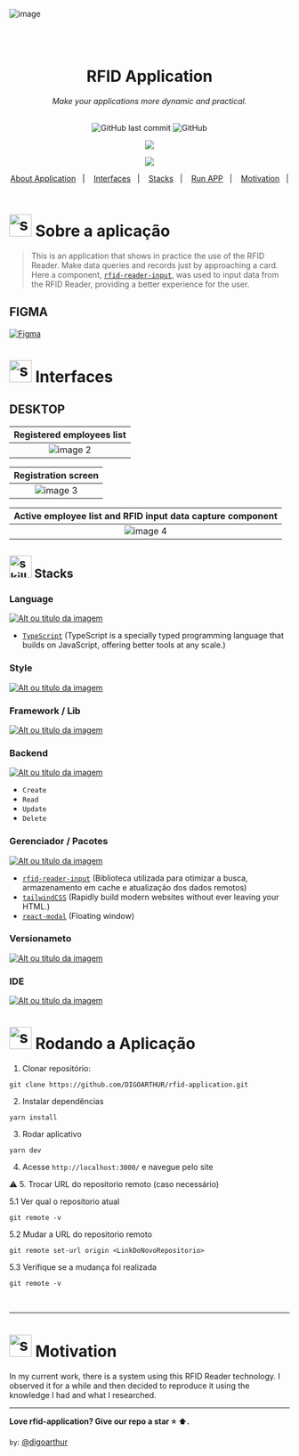 <!-- REMODELAR O PROJETO POR MEIO DE:

https://github.com/matheuslanduci/dashgo


-->






<!-- VISUALIZAR NO VSCODE  CTRL + K  V -->

<!-- BADGES https://www.youtube.com/watch?v=cRoBt6AZgjc
https://dev.to/envoy_/150-badges-for-github-pnk

BUILD BADGES
https://shields.io
ICONS
https://simpleicons.org/?q=react

EXEMPLO

 <a href="https://devdigoarthur.notion.site/Map-a87c73417a064372b122bf448f4c6ed4"> ![Alt ou título da imagem](https://img.shields.io/badge/-JavaScript-/?logo=JavaScript&logoColor=white&color=yellow)<a/>

# JavaScript - Nome que aparece na Bag
# logo=JavaScript - Muda a logo vide <https://simpleicons.org/?q=react>
# color=yellow - Define a cor da bag vide <https://shields.io>
# logoColor=white - Define a cor do icone
-->

 <!------------------------------------BANNER PROJECT-->

![image](https://github.com/DIGOARTHUR/rfid-application/assets/59892368/0965893c-fcaa-4234-b1b8-93ec391c7007)




  
  


  
  
  
</br>
  </br>
  <!------------------------------------PROJECT ICON-->
  
<div align="center">
 <h1 align="center">RFID Application</h1>
    <i>Make your applications more dynamic and practical. </i>
  
  </br>
    </br>
    
   <!------------------------------------SHIELDS PROJECT-->
  ![GitHub last commit](https://img.shields.io/github/last-commit/digoarthur/rfid-application)
  ![GitHub](https://img.shields.io/github/license/digoarthur/rfid-application)
</div>


 <!------------------------------------STACKS-->

<p align="center">
<img src="https://skillicons.dev/icons?i=react,firebase" />
</p>
  
   

 <!------------------------------------TOOLS-->

<p align="center">
<img src="https://skillicons.dev/icons?i=vscode,git,yarn" />
</p>





   <!------------------------------------SUMMARY-->
<p align="center">
  <a href="https://github.com/DIGOARTHUR/Dashgo#--sobre-a-aplicação-">About Application</a>&nbsp;&nbsp;&nbsp;|&nbsp;&nbsp;&nbsp;
  <a href="https://github.com/DIGOARTHUR/Dashgo#--interfaces-"> Interfaces</a>&nbsp;&nbsp;&nbsp;|&nbsp;&nbsp;&nbsp;
  <a href="https://github.com/DIGOARTHUR/Dashgo#-Stacks-"> Stacks</a>&nbsp;&nbsp;&nbsp;|&nbsp;&nbsp;&nbsp;
  <a href="https://github.com/DIGOARTHUR/Dashgo#-rodando-a-aplicação">Run APP</a>&nbsp;&nbsp;&nbsp;|&nbsp;&nbsp;&nbsp;
  <a href="https://github.com/DIGOARTHUR/Dashgo#-por-que--">Motivation</a>&nbsp;&nbsp;&nbsp;|&nbsp;&nbsp;&nbsp;
</p>  

  
  
   <!------------------------------------DESCRIPTION-->

# <img  alt="skills"  width="40" height="40" src="https://user-images.githubusercontent.com/59892368/148622497-164365e8-f6b0-4f40-bc75-a0ed4da6059b.png">  Sobre a aplicação <!---write here : talk a little about project: what's does, example.  -->
> This is an application that shows in practice the use of the RFID Reader. Make data queries and records just by approaching a card. 
Here a component,  [`rfid-reader-input`](https://github.com/DIGOARTHUR/rfid-reader-input), was used to input data from the RFID Reader, providing a better experience for the user. 

  
  
<!------------------------------------LAYOUT -->


## FIGMA 
  <a href="https://www.figma.com/file/QZxcCyQ46KCa3YRpyGjWgy/Dashboard-ft.-RFID-by%3A-%40digoarthur?type=design&mode=design&t=6Pk6yxUzNoBvA4Je-0" target="_blank"><img alt="Figma" src="https://img.shields.io/badge/figma%20-%23F24E1E.svg?&style=for-the-badge&logo=figma&logoColor=white"/></a>
  
# <img  alt="skills"  width="40" height="40" src="https://user-images.githubusercontent.com/59892368/149667468-f228e4e8-c2f0-474d-858d-6b9216f49b2f.png">  Interfaces <!---write here : demonstration of the application layout.  -->
  


    

## DESKTOP
  
|                                 Registered employees list             |
| :-------------------------------------------------------------------: |
|   ![image 2](https://github.com/DIGOARTHUR/rfid-application/assets/59892368/81958619-c515-43cd-be49-5fe94f56290b) |


  
  |                               Registration screen                            |
| :-------------------------------------------------------------------: |
|  ![image 3](https://github.com/DIGOARTHUR/rfid-application/assets/59892368/2375e1f5-edde-4376-a622-fcfe3c0ef40d)|


  
|                             Active employee list and RFID input data capture component                           |
| :--------------------------------------------------------------: |
|   ![image 4](https://github.com/DIGOARTHUR/rfid-application/assets/59892368/5ddb2912-31cd-497d-865f-7dbfa5d06df8)|
 



  
  
  
  <!------------------------------------LIST: STACKS , LIBS & TOOLS-->

## <img  alt="skills"  width="40" height="40" src="https://user-images.githubusercontent.com/59892368/197614534-e12fb94a-b5cf-44ff-8d57-debad7299b0b.png"> Stacks <!---write here: learned concepts; -->


  
### Language
 <a href="https://www.typescriptlang.org/"> ![Alt ou título da imagem](https://img.shields.io/badge/-TypeScript-/?logo=TypeScript&logoColor=white&color=informational)<a/>
 * [`TypeScript`](https://www.typescriptlang.org/) (TypeScript is a specially typed programming language that builds on JavaScript, offering better tools at any scale.)

     
     
### Style 
 <a href="https://tailwindcss.com"> ![Alt ou título da imagem](https://img.shields.io/badge/-TailwindCSS-/?logo=tailwindcss&logoColor=white&color=blue)<a/>

  
### Framework / Lib
 <a href="https://nextjs.org"> ![Alt ou título da imagem](https://img.shields.io/badge/-ViteJS-/?logo=Vite&logoColor=white&color=purple)<a/>  


 ### Backend
 <a href="https://firebase.google.com"> ![Alt ou título da imagem](https://img.shields.io/badge/-Firebase-/?logo=Firebase&logoColor=white&color=yellow)<a/> 
* `Create`
* `Read`
* `Update`
* `Delete`

 ### Gerenciador / Pacotes
 <a href="https://yarnpkg.com"> ![Alt ou título da imagem](https://img.shields.io/badge/-Yarn-/?logo=Yarn&logoColor=white&color=blue)<a/> 
 *  [`rfid-reader-input`](https://github.com/DIGOARTHUR/rfid-reader-input/tree/main) (Biblioteca utilizada para otimizar a busca, armazenamento em cache e atualização dos dados remotos)
 *  [`tailwindCSS`](https://tailwindcss.com) (Rapidly build modern websites without ever leaving your HTML.)
 *  [`react-modal`](https://www.npmjs.com/package/react-modal) (Floating window)


 ### Versionameto
 <a href="https://git-scm.com"> ![Alt ou título da imagem](https://img.shields.io/badge/-Git-/?logo=Git&logoColor=white&color=red)<a/> 
 ### IDE
 <a href="https://code.visualstudio.com"> ![Alt ou título da imagem](https://img.shields.io/badge/-VisualStudioCode-/?logo=VisualStudioCode&logoColor=white&color=informational)<a/> 

 
  <!------------------------------------RUN APP-->
 
 # <img  alt="skills"  width="40" height="40" src="https://user-images.githubusercontent.com/59892368/142216697-dd93272c-c614-4664-9d63-c4e4dfc3e0f3.gif"> Rodando a Aplicação
 

1. Clonar repositório:

```
git clone https://github.com/DIGOARTHUR/rfid-application.git
```

2. Instalar dependências

```
yarn install
```

3. Rodar aplicativo

```
yarn dev
```

4. Acesse `http://localhost:3000/` e navegue pelo site

:warning: 5. Trocar URL do repositorio remoto (caso necessário)

  5.1 Ver qual o repositorio atual
```
git remote -v
```
  5.2 Mudar a URL do repositorio remoto
```
git remote set-url origin <LinkDoNovoRepositorio>
```
  5.3 Verifique se a mudança foi realizada
```
git remote -v
```


</br>

-----

<!------------------------------------WHY/THANKS--->

 # <img  alt="skills"  width="40" height="40" src="https://user-images.githubusercontent.com/59892368/148622627-c1eaa513-ca90-49e2-b5b8-c11d369becef.png"> Motivation <!---write here : motivation that led to created ; why did you do this program?   -->
In my current work, there is a system using this RFID Reader technology. I observed it for a while and then decided to reproduce it using the knowledge I had and what I researched.

-----

**Love rfid-application? Give our repo a star ⭐ ⬆️.**

`by`: [@digoarthur](https://www.linkedin.com/in/digoarthur/)
  
  
  




